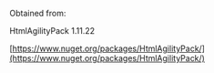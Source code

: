 Obtained from:

HtmlAgilityPack 1.11.22

[https://www.nuget.org/packages/HtmlAgilityPack/](https://www.nuget.org/packages/HtmlAgilityPack/)
